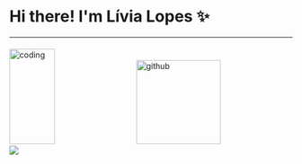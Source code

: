 <h1 align="left"> Hi there! I'm Lívia Lopes ✨ </h1>

- - - - - - - - 

<div display = "flex" style="margin-top: 20px;" width = "100%">

<img alt="coding"  height= "170rem" width="40%" style="margin-right: 20px" src="https://github-readme-stats.vercel.app/api/top-langs/?username=livaliv&theme=react&layout=compact&count_private=true&langs_count=20"/>

<img  alt="github" height= "150rem" src="https://github-readme-stats.vercel.app/api?username=livaliv&show_icons=true&theme=react&count_private=true&include_all_commits=true"/>
</div>


<div>
  <a href = "mailto: liviaclopesr@gmail.com"><img src="https://img.shields.io/badge/-Gmail-%23EA4335?style=for-the-badge&logo=gmail&logoColor=white" target="_blank"></a>
</div>
